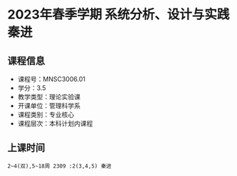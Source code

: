 # 2023年春季学期 系统分析、设计与实践 秦进






## 课程信息

- 课程号：MNSC3006.01
- 学分：3.5
- 教学类型：理论实验课
- 开课单位：管理科学系
- 课程类别：专业核心
- 课程层次：本科计划内课程

## 上课时间

```
2~4(双),5~18周 2309 :2(3,4,5) 秦进
```

